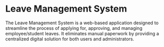 # Leave Management System
The Leave Management System is a web-based application designed to streamline the process of applying for, approving, and managing employee/student leaves. It eliminates manual paperwork by providing a centralized digital solution for both users and administrators.
